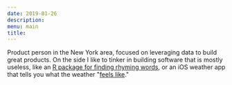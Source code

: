```yaml
---
date: 2019-01-26
description: 
menu: main
title: 
---
```


Product person in the New York area, focused on leveraging data to build great products. On the side I like to tinker in building software that is mostly useless, like an [R package for finding rhyming words](https://landesbergn.github.io/rhymer/index.html), or an iOS weather app that tells you what the weather "[feels like](https://github.com/landesbergn/feels-like)."

<br>
<br>
<br>
<br>
<br>
<br>
